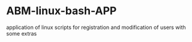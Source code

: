 # ABM-linux-bash-APP
application of linux scripts for registration and modification of users with some extras
